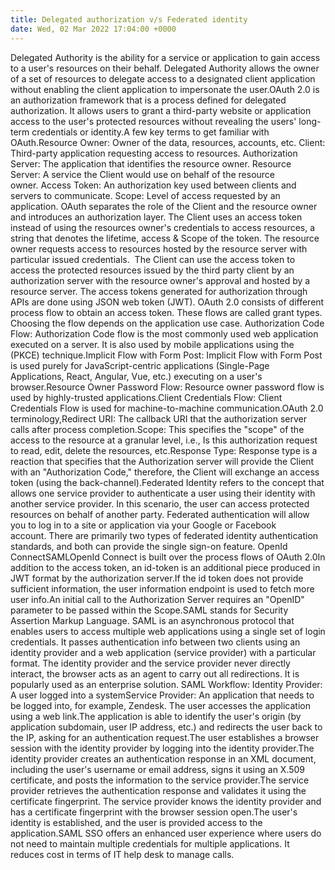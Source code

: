 ```yaml
---
title: Delegated authorization v/s Federated identity
date: Wed, 02 Mar 2022 17:04:00 +0000
---
```

Delegated Authority is the ability for a service or application to gain access to a user's resources on their behalf. Delegated Authority allows the owner of a set of resources to delegate access to a designated client application without enabling the client application to impersonate the user.OAuth 2.0 is an authorization framework that is a process defined for delegated authorization. It allows users to grant a third-party website or application access to the user's protected resources without revealing the users' long-term credentials or identity.A few key terms to get familiar with OAuth.Resource Owner: Owner of the data, resources, accounts, etc. Client: Third-party application requesting access to resources. Authorization Server: The application that identifies the resource owner. Resource Server: A service the Client would use on behalf of the resource owner. Access Token: An authorization key used between clients and servers to communicate. Scope: Level of access requested by an application. OAuth separates the role of the Client and the resource owner and introduces an authorization layer. The Client uses an access token instead of using the resources owner's credentials to access resources, a string that denotes the lifetime, access & Scope of the token. The resource owner requests access to resources hosted by the resource server with particular issued credentials.  The Client can use the access token to access the protected resources issued by the third party client by an authorization server with the resource owner's approval and hosted by a resource server. The access tokens generated for authorization through APIs are done using JSON web token (JWT). OAuth 2.0 consists of different process flow to obtain an access token. These flows are called grant types. Choosing the flow depends on the application use case. Authorization Code Flow: Authorization Code flow is the most commonly used web application executed on a server. It is also used by mobile applications using the (PKCE) technique.Implicit Flow with Form Post: Implicit Flow with Form Post is used purely for JavaScript-centric applications (Single-Page Applications, React, Angular, Vue, etc.) executing on a user's browser.Resource Owner Password Flow: Resource owner password flow is used by highly-trusted applications.Client Credentials Flow: Client Credentials Flow is used for machine-to-machine communication.OAuth 2.0 terminology,Redirect URI: The callback URI that the authorization server calls after process completion.Scope: This specifies the "scope" of the access to the resource at a granular level, i.e., Is this authorization request to read, edit, delete the resources, etc.Response Type: Response type is a reaction that specifies that the Authorization server will provide the Client with an "Authorization Code," therefore, the Client will exchange an access token (using the back-channel).Federated Identity refers to the concept that allows one service provider to authenticate a user using their identity with another service provider. In this scenario, the user can access protected resources on behalf of another party. Federated authentication will allow you to log in to a site or application via your Google or Facebook account. There are primarily two types of federated identity authentication standards, and both can provide the single sign-on feature. OpenId ConnectSAMLOpenId Connect is built over the process flows of OAuth 2.0In addition to the access token, an id-token is an additional piece produced in JWT format by the authorization server.If the id token does not provide sufficient information, the user information endpoint is used to fetch more user info.An initial call to the Authorization Server requires an "OpenID" parameter to be passed within the Scope.SAML stands for Security Assertion Markup Language. SAML is an asynchronous protocol that enables users to access multiple web applications using a single set of login credentials. It passes authentication info between two clients using an identity provider and a web application (service provider) with a particular format. The identity provider and the service provider never directly interact, the browser acts as an agent to carry out all redirections. It is popularly used as an enterprise solution. SAML Workflow: Identity Provider: A user logged into a systemService Provider: An application that needs to be logged into, for example, Zendesk. The user accesses the application using a web link.The application is able to identify the user's origin (by application subdomain, user IP address, etc.) and redirects the user back to the IP, asking for an authentication request.The user establishes a browser session with the identity provider by logging into the identity provider.The identity provider creates an authentication response in an XML document, including the user's username or email address, signs it using an X.509 certificate, and posts the information to the service provider.The service provider retrieves the authentication response and validates it using the certificate fingerprint. The service provider knows the identity provider and has a certificate fingerprint with the browser session open.The user's identity is established, and the user is provided access to the application.SAML SSO offers an enhanced user experience where users do not need to maintain multiple credentials for multiple applications. It reduces cost in terms of IT help desk to manage calls.